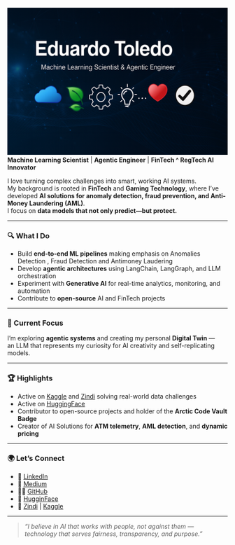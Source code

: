 ![Eduardo Toledo – Machine Learning Scientist & Agentic Engineer](https://raw.githubusercontent.com/etechoptimist/etechoptimist/main/banner.png)
**Machine Learning Scientist** | **Agentic Engineer** | **FinTech ^ RegTech AI Innovator**

I love turning complex challenges into smart, working AI systems.  
My background is rooted in **FinTech** and **Gaming Technology**, where I’ve developed **AI solutions for anomaly detection, fraud prevention, and Anti-Money Laundering (AML)**.  
I focus on **data models that not only predict—but protect.**

---

### 🔍 What I Do
- Build **end-to-end ML pipelines** making emphasis on Anomalies Detection , Fraud Detection and Antimoney Laudering
- Develop **agentic architectures** using LangChain, LangGraph, and LLM orchestration  
- Experiment with **Generative AI** for real-time analytics, monitoring, and automation  
- Contribute to **open-source** AI and FinTech projects  

---

### 🧠 Current Focus
I’m exploring **agentic systems** and creating my personal **Digital Twin** —  
an LLM that represents my curiosity for AI creativity and self-replicating models.  

---

### 🏆 Highlights
- Active on [Kaggle](https://www.kaggle.com/etechoptimist) and [Zindi](https://zindi.africa/users/etechoptimist) solving real-world data challenges  
- Active on [HuggingFace](https://huggingface.co/etechoptimist)
- Contributor to open-source projects and holder of the **Arctic Code Vault Badge**  
- Creator of AI Solutions  for **ATM telemetry**, **AML detection**, and **dynamic pricing**

---

### 🌍 Let’s Connect
- 💼 [LinkedIn](https://www.linkedin.com/in/etechoptimist)  
- 🧠 [Medium](https://medium.com/@etechoptimist)  
- 🧑‍💻 [GitHub](https://github.com/etechoptimist)  
- 🤔 [HugginFace](https://huggingface.co/etechoptimist)
- 🧩 [Zindi](https://zindi.africa/users/etechoptimist) | [Kaggle](https://www.kaggle.com/edotoledo2000)  

---

> *“I believe in AI that works with people, not against them — technology that serves fairness, transparency, and purpose.”*


